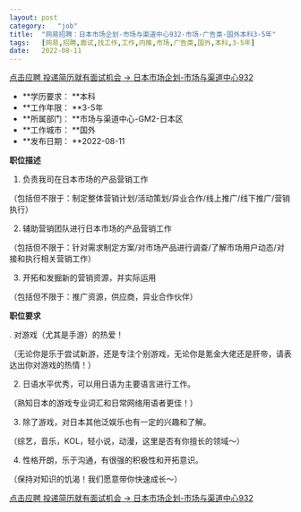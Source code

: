 ```yaml
---
layout:	post
category:	"job"
title:	"网易招聘：日本市场企划-市场与渠道中心932-市场-广告类-国外本科3-5年"
tags:	[网易,招聘,面试,找工作,工作,内推,市场,广告类,国外,本科,3-5年]
date:	2022-08-11
---
```


[点击应聘 投递简历就有面试机会 ->  日本市场企划-市场与渠道中心932](http://mobile.bole.netease.com/bole/boleDetail?id=40289&employeeId=346f03c3cda5f04c&key=all)



- **学历要求： **本科
- **工作年限： **3-5年
- **所属部门： **市场与渠道中心-GM2-日本区
- **工作城市： **国外
- **发布日期： **2022-08-11



**职位描述**

1. 负责我司在日本市场的产品营销工作

（包括但不限于：制定整体营销计划/活动策划/异业合作/线上推广/线下推广/营销执行）

2. 辅助营销团队进行日本市场的产品营销工作

（包括但不限于：针对需求制定方案/对市场产品进行调查/了解市场用户动态/对接和执行相关营销工作）

3. 开拓和发掘新的营销资源，并实际运用

（包括但不限于：推广资源，供应商，异业合作伙伴）





**职位要求**

. 对游戏（尤其是手游）的热爱！

（无论你是乐于尝试新游，还是专注个别游戏，无论你是氪金大佬还是肝帝，请表达出你对游戏的热情！）

2. 日语水平优秀，可以用日语为主要语言进行工作。

（熟知日本的游戏专业词汇和日常网络用语者更佳！）

3. 除了游戏，对日本其他泛娱乐也有一定的兴趣和了解。

（综艺，音乐，KOL，轻小说，动漫，这里是否有你擅长的领域～）

4. 性格开朗，乐于沟通，有很强的积极性和开拓意识。

（保持对知识的饥渴！我们愿意带你快速成长～）



[点击应聘 投递简历就有面试机会 ->  日本市场企划-市场与渠道中心932](http://mobile.bole.netease.com/bole/boleDetail?id=40289&employeeId=346f03c3cda5f04c&key=all)
